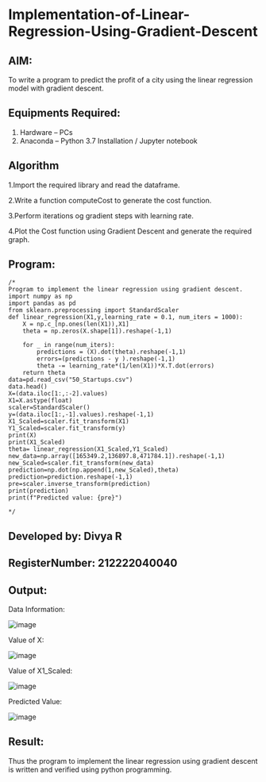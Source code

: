 # Implementation-of-Linear-Regression-Using-Gradient-Descent

## AIM:
To write a program to predict the profit of a city using the linear regression model with gradient descent.

## Equipments Required:
1. Hardware – PCs
2. Anaconda – Python 3.7 Installation / Jupyter notebook

## Algorithm

1.Import the required library and read the dataframe.

2.Write a function computeCost to generate the cost function.

3.Perform iterations og gradient steps with learning rate.

4.Plot the Cost function using Gradient Descent and generate the required graph.

## Program:
```
/*
Program to implement the linear regression using gradient descent.
import numpy as np
import pandas as pd
from sklearn.preprocessing import StandardScaler
def linear_regression(X1,y,learning_rate = 0.1, num_iters = 1000):
    X = np.c_[np.ones(len(X1)),X1]
    theta = np.zeros(X.shape[1]).reshape(-1,1)
    
    for _ in range(num_iters):
        predictions = (X).dot(theta).reshape(-1,1)
        errors=(predictions - y ).reshape(-1,1)
        theta -= learning_rate*(1/len(X1))*X.T.dot(errors)
    return theta
data=pd.read_csv("50_Startups.csv")
data.head()
X=(data.iloc[1:,:-2].values)
X1=X.astype(float)
scaler=StandardScaler()
y=(data.iloc[1:,-1].values).reshape(-1,1)
X1_Scaled=scaler.fit_transform(X1)
Y1_Scaled=scaler.fit_transform(y)
print(X)
print(X1_Scaled)
theta= linear_regression(X1_Scaled,Y1_Scaled)
new_data=np.array([165349.2,136897.8,471784.1]).reshape(-1,1)
new_Scaled=scaler.fit_transform(new_data)
prediction=np.dot(np.append(1,new_Scaled),theta)
prediction=prediction.reshape(-1,1)
pre=scaler.inverse_transform(prediction)
print(prediction)
print(f"Predicted value: {pre}")

*/
```
## Developed by: Divya R
## RegisterNumber:  212222040040

## Output:

Data Information:

![image](https://github.com/user-attachments/assets/c21063ae-4269-4f77-b57b-32e0cc565cb9)

Value of X:

![image](https://github.com/user-attachments/assets/b0ab60c4-e8ea-46e7-9af7-51cec172bcff)

Value of X1_Scaled:

![image](https://github.com/user-attachments/assets/0e7d0ec2-ad74-4b1d-9ff7-e7d9b5e6f967)

Predicted Value:

![image](https://github.com/user-attachments/assets/c1ac4288-2da1-4414-97c3-296b93a530c8)

## Result:
Thus the program to implement the linear regression using gradient descent is written and verified using python programming.
